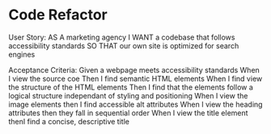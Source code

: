 # Code Refactor 
User Story:
AS A marketing agency
I WANT a codebase that follows accessibility standards
SO THAT our own site is optimized for search engines

Acceptance Criteria:
Given a webpage meets accessibility standards
When I view the source coe
Then I find semantic HTML elements
When I find view the structure of the HTML elements
Then I find that the elements follow a logical structure independant of styling and positioning
When I view the image elements
then I find accessible alt attributes
When I view the heading attributes
then they fall in sequential order
When I view the title element
thenI find a concise, descriptive title
